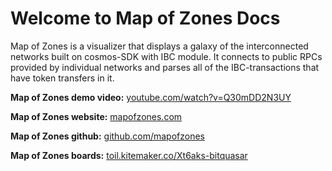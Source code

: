 # Welcome to Map of Zones Docs

Map of Zones is a visualizer that displays a galaxy of the interconnected networks built on cosmos-SDK with IBC module. It connects to public RPCs provided by individual networks and parses all of the IBC-transactions that have token transfers in it.

**Map of Zones demo video:** [youtube.com/watch?v=Q30mDD2N3UY](https://www.youtube.com/watch?v=Q30mDD2N3UY)

**Map of Zones website:** [mapofzones.com](https://mapofzones.com/)

**Map of Zones github:** [github.com/mapofzones](https://github.com/mapofzones)

**Map of Zones boards:** [toil.kitemaker.co/Xt6aks-bitquasar](https://toil.kitemaker.co/Xt6aks-bitquasar)
